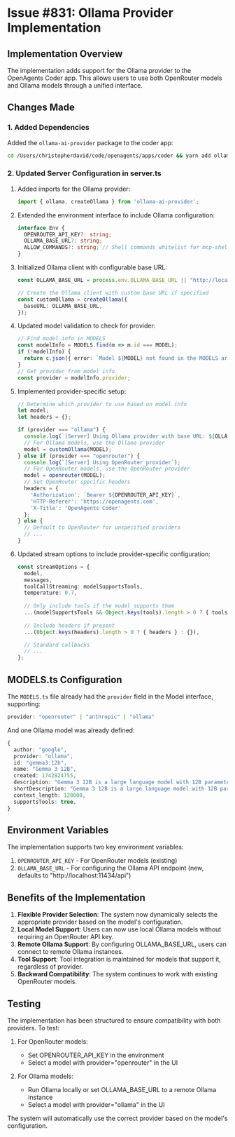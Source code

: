 # Issue #831: Ollama Provider Implementation

## Implementation Overview

The implementation adds support for the Ollama provider to the OpenAgents Coder app. This allows users to use both OpenRouter models and Ollama models through a unified interface.

## Changes Made

### 1. Added Dependencies

Added the `ollama-ai-provider` package to the coder app:

```bash
cd /Users/christopherdavid/code/openagents/apps/coder && yarn add ollama-ai-provider
```

### 2. Updated Server Configuration in server.ts

1. Added imports for the Ollama provider:
   ```typescript
   import { ollama, createOllama } from 'ollama-ai-provider';
   ```

2. Extended the environment interface to include Ollama configuration:
   ```typescript
   interface Env {
     OPENROUTER_API_KEY?: string;
     OLLAMA_BASE_URL?: string;
     ALLOW_COMMANDS?: string; // Shell commands whitelist for mcp-shell-server
   }
   ```

3. Initialized Ollama client with configurable base URL:
   ```typescript
   const OLLAMA_BASE_URL = process.env.OLLAMA_BASE_URL || "http://localhost:11434/api";
   
   // Create the Ollama client with custom base URL if specified
   const customOllama = createOllama({
     baseURL: OLLAMA_BASE_URL,
   });
   ```

4. Updated model validation to check for provider:
   ```typescript
   // Find model info in MODELS
   const modelInfo = MODELS.find(m => m.id === MODEL);
   if (!modelInfo) {
     return c.json({ error: `Model ${MODEL} not found in the MODELS array` }, 400);
   }
   // Get provider from model info
   const provider = modelInfo.provider;
   ```

5. Implemented provider-specific setup:
   ```typescript
   // Determine which provider to use based on model info
   let model;
   let headers = {};

   if (provider === "ollama") {
     console.log(`[Server] Using Ollama provider with base URL: ${OLLAMA_BASE_URL}`);
     // For Ollama models, use the Ollama provider
     model = customOllama(MODEL);
   } else if (provider === "openrouter") {
     console.log(`[Server] Using OpenRouter provider`);
     // For OpenRouter models, use the OpenRouter provider
     model = openrouter(MODEL);
     // Set OpenRouter specific headers
     headers = {
       'Authorization': `Bearer ${OPENROUTER_API_KEY}`,
       'HTTP-Referer': 'https://openagents.com',
       'X-Title': 'OpenAgents Coder'
     };
   } else {
     // Default to OpenRouter for unspecified providers
     // ...
   }
   ```

6. Updated stream options to include provider-specific configuration:
   ```typescript
   const streamOptions = {
     model,
     messages,
     toolCallStreaming: modelSupportsTools,
     temperature: 0.7,
     
     // Only include tools if the model supports them
     ...(modelSupportsTools && Object.keys(tools).length > 0 ? { tools } : {}),
     
     // Include headers if present
     ...(Object.keys(headers).length > 0 ? { headers } : {}),

     // Standard callbacks
     // ...
   };
   ```

## MODELS.ts Configuration

The `MODELS.ts` file already had the `provider` field in the Model interface, supporting:
```typescript
provider: "openrouter" | "anthropic" | "ollama"
```

And one Ollama model was already defined:
```typescript
{
  author: "google",
  provider: "ollama",
  id: "gemma3:12b",
  name: "Gemma 3 12B",
  created: 1742824755,
  description: "Gemma 3 12B is a large language model with 12B parameters.",
  shortDescription: "Gemma 3 12B is a large language model with 12B parameters.",
  context_length: 128000,
  supportsTools: true,
}
```

## Environment Variables

The implementation supports two key environment variables:

1. `OPENROUTER_API_KEY` - For OpenRouter models (existing)
2. `OLLAMA_BASE_URL` - For configuring the Ollama API endpoint (new, defaults to "http://localhost:11434/api")

## Benefits of the Implementation

1. **Flexible Provider Selection**: The system now dynamically selects the appropriate provider based on the model's configuration.
2. **Local Model Support**: Users can now use local Ollama models without requiring an OpenRouter API key.
3. **Remote Ollama Support**: By configuring OLLAMA_BASE_URL, users can connect to remote Ollama instances.
4. **Tool Support**: Tool integration is maintained for models that support it, regardless of provider.
5. **Backward Compatibility**: The system continues to work with existing OpenRouter models.

## Testing

The implementation has been structured to ensure compatibility with both providers. To test:

1. For OpenRouter models:
   - Set OPENROUTER_API_KEY in the environment
   - Select a model with provider="openrouter" in the UI

2. For Ollama models:
   - Run Ollama locally or set OLLAMA_BASE_URL to a remote Ollama instance
   - Select a model with provider="ollama" in the UI

The system will automatically use the correct provider based on the model's configuration.